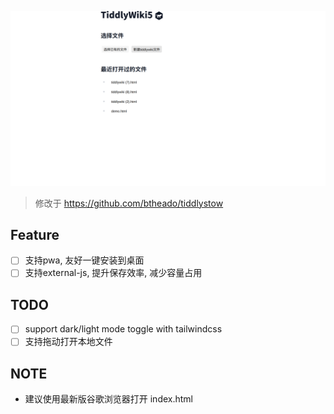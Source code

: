 ![snapshot](./snapshot.svg)

> 修改于 https://github.com/btheado/tiddlystow

<!-- > 使用 fileapi -->
<!-- > https://developer.mozilla.org/en-US/docs/Web/API/Window/showOpenFilePicker -->
## Feature

- [ ] 支持pwa, 友好一键安装到桌面
- [ ] 支持external-js, 提升保存效率, 减少容量占用

## TODO

- [ ] support dark/light mode toggle with tailwindcss
- [ ] 支持拖动打开本地文件

## NOTE

- 建议使用最新版谷歌浏览器打开 index.html
